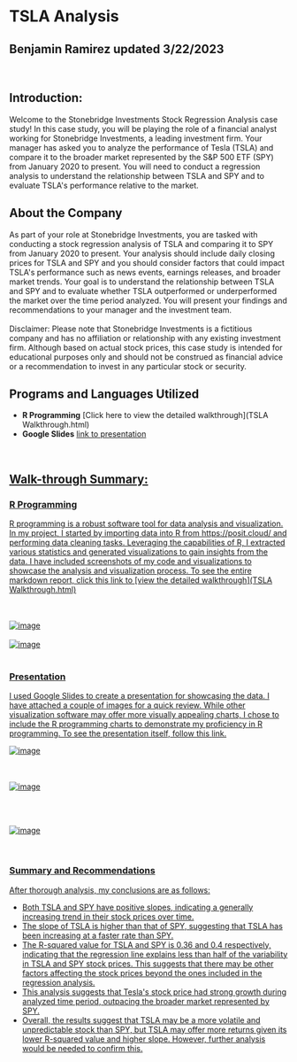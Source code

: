 <h1> TSLA Analysis </h1>
<h2> Benjamin Ramirez updated 3/22/2023</h2>
<br />
<h2>Introduction:</h2> 
Welcome to the Stonebridge Investments Stock Regression Analysis case study! In this case study, you will be playing the role of a financial analyst working for Stonebridge Investments, a leading investment firm. Your manager has asked you to analyze the performance of Tesla (TSLA) and compare it to the broader market represented by the S&P 500 ETF (SPY) from January 2020 to present. You will need to conduct a regression analysis to understand the relationship between TSLA and SPY and to evaluate TSLA's performance relative to the market.


<h2>About the Company</h2>
As part of your role at Stonebridge Investments, you are tasked with conducting a stock regression analysis of TSLA and comparing it to SPY from January 2020 to present. Your analysis should include daily closing prices for TSLA and SPY and you should consider factors that could impact TSLA's performance such as news events, earnings releases, and broader market trends. Your goal is to understand the relationship between TSLA and SPY and to evaluate whether TSLA outperformed or underperformed the market over the time period analyzed. You will present your findings and recommendations to your manager and the investment team.
<br /><br />
Disclaimer: Please note that Stonebridge Investments is a fictitious company and has no affiliation or relationship with any existing investment firm. Although based on actual stock prices, this case study is intended for educational purposes only and should not be construed as financial advice or a recommendation to invest in any particular stock or security. 
<br />

<h2>Programs and Languages Utilized</h2>

- <b>R Programming</b> [Click here to view the detailed walkthrough](TSLA Walkthrough.html)
- <b>Google Slides</b> <a href="https://docs.google.com/presentation/d/1bxI4LqNQNOwvKGtAQwgJTeu1j2jsg64hGSggVEnlWwQ/edit?usp=sharing">link to presentation 
<br />


<h2>Walk-through Summary:</h2>

 <h3>R Programming</h3>
R programming is a robust software tool for data analysis and visualization. In my project, I started by importing data into R from https://posit.cloud/ and performing data cleaning tasks. Leveraging the capabilities of R, I extracted various statistics and generated visualizations to gain insights from the data. I have included screenshots of my code and visualizations to showcase the analysis and visualization process. To see the entire markdown report, click this link to [view the detailed walkthrough](TSLA Walkthrough.html)

<br /><br />
 ![image](https://user-images.githubusercontent.com/129348678/231303470-f2508553-58e9-4b96-9a43-2b352c17e48c.png)
<br /><br />
 ![image](https://user-images.githubusercontent.com/129348678/231303599-c223d1bf-810f-43fd-b36f-cefd10ef5cdc.png)
<br /><br />

<h3>Presentation</h3>
I used Google Slides to create a presentation for showcasing the data. I have attached a couple of images for a quick review. While other visualization software may offer more visually appealing charts, I chose to include the R programming charts to demonstrate my proficiency in R programming. To see the presentation itself, follow this <a href="https://docs.google.com/presentation/d/1bxI4LqNQNOwvKGtAQwgJTeu1j2jsg64hGSggVEnlWwQ/edit?usp=sharing">link.
<br/>
 
![image](https://user-images.githubusercontent.com/129348678/231305273-0609a0cc-0497-4435-a17b-c4fc8bb9c1fd.png)
 
<br/><br/>
 ![image](https://user-images.githubusercontent.com/129348678/231304940-404891b7-551b-4648-9973-1faf3e534d1f.png)

 <br/><br/>
 
 ![image](https://user-images.githubusercontent.com/129348678/231305420-d423186b-5921-490f-b67e-e851ba609c9f.png)

 <br/>
<h3>Summary and Recommendations</h3>

 After thorough analysis, my conclusions are as follows:
<ul>

 <li>Both TSLA and SPY have positive slopes, indicating a generally increasing trend in their stock prices over time.</li>
<li>The slope of TSLA is higher than that of SPY, suggesting that TSLA has been increasing at a faster rate than SPY.
</li>
<li>The R-squared value for TSLA and SPY is 0.36 and 0.4 respectively, indicating that the regression line explains less than half of the variability in TSLA and SPY stock prices. This suggests that there may be other factors affecting the stock prices beyond the ones included in the regression analysis.
</li>
<li>This analysis suggests that Tesla's stock price had strong growth during analyzed time period, outpacing the broader market represented by SPY.</li>
<li>Overall, the results suggest that TSLA may be a more volatile and unpredictable stock than SPY, but TSLA may offer more returns given its lower R-squared value and higher slope. However, further analysis would be needed to confirm this.
</li>
